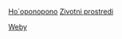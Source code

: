 [Ho´oponopono](http://nodifference.co.nf/)
[Zivotni prostredi](http://zivotniprostredi.php5.cz) 

<html>
<a href="https://gist.github.com/bedjan/b00ef16e959fde52334c9ceefea710e0#file-weby-md" target="_blank">Weby</a>
</html>
